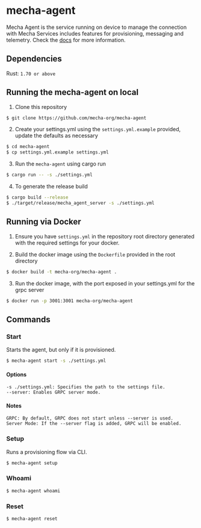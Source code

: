# mecha-agent

Mecha Agent is the service running on device to manage the connection with Mecha Services includes features for provisioning, messaging and telemetry. Check the [docs](https://developers.mecha.so/mecha-cloud/mecha-agent/overview) for more information.

## Dependencies

Rust: `1.70 or above`
## Running the mecha-agent on local

1. Clone this repository

```sh
$ git clone https://github.com/mecha-org/mecha-agent
```

2. Create your settings.yml using the `settings.yml.example` provided, update the defaults as necessary

```sh
$ cd mecha-agent
$ cp settings.yml.example settings.yml
```

3. Run the `mecha-agent` using cargo run

```sh
$ cargo run -- -s ./settings.yml
```

4. To generate the release build

```sh
$ cargo build --release
$ ./target/release/mecha_agent_server -s ./settings.yml
```

## Running via Docker

1. Ensure you have `settings.yml` in the repository root directory generated with the required settings for your docker.

2. Build the docker image using the `Dockerfile` provided in the root directory

```sh
$ docker build -t mecha-org/mecha-agent .
```

3. Run the docker image, with the port exposed in your settings.yml for the grpc server

```sh
$ docker run -p 3001:3001 mecha-org/mecha-agent
```

## Commands

### Start

Starts the agent, but only if it is provisioned.

```bash
$ mecha-agent start -s ./settings.yml
```


#### Options
    -s ./settings.yml: Specifies the path to the settings file.
    --server: Enables GRPC server mode.
#### Notes
    GRPC: By default, GRPC does not start unless --server is used.
    Server Mode: If the --server flag is added, GRPC will be enabled.

### Setup
Runs a provisioning flow via CLI.
```bash
$ mecha-agent setup
```


### Whoami

```bash
$ mecha-agent whoami
```

### Reset
```bash
$ mecha-agent reset
```
